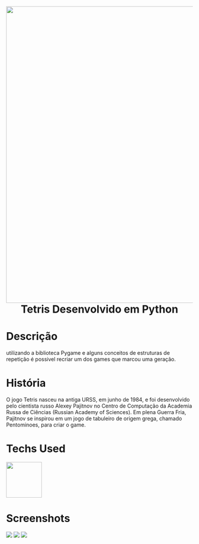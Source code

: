 <div align="center">
 <h1> <img src="https://upload.wikimedia.org/wikipedia/en/b/b0/The_Tetris_Company_logo.png" width="800px"><br/>Tetris Desenvolvido em Python</h1>
     </div>
     
  <!--<p align="center">
  <a href="https://skillicons.dev">
    <img src="https://skillicons.dev/icons?i=py,django,flask,mongodb,sqlite" />
  </a>
</p-->



# Descrição
utilizando a biblioteca Pygame e alguns conceitos de estruturas de repetição é possivel recriar um dos games que marcou uma geração.

# História
O jogo Tetris nasceu na antiga URSS, em junho de 1984, e foi desenvolvido pelo cientista russo Alexey Pajitnov no Centro de Computação da Academia Russa de Ciências (Russian Academy of Sciences). Em plena Guerra Fria, Pajitnov se inspirou em um jogo de tabuleiro de origem grega, chamado Pentominoes, para criar o game. 

# Techs Used
 <img src="http://cdn.jsdelivr.net/gh/devicons/devicon/icons/python/python-original.svg" height="96" width="96px" />



# Screenshots
  <img src="https://i.imgur.com/sGJ8kTE.png"> 
  <img src="https://i.imgur.com/woiVvSd.png"> 
  <img src="https://i.imgur.com/ASTDtXd.png"> 
  
  
